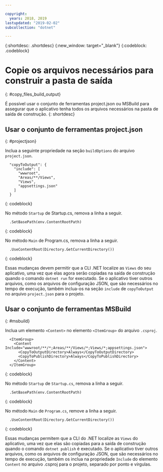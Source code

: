 ```yaml
---

copyright:
  years: 2018, 2019
lastupdated: "2019-02-02"
subcollection: "dotnet"

---
```


{:shortdesc: .shortdesc}
{:new_window: target="_blank"}
{:codeblock: .codeblock}


# Copie os arquivos necessários para construir a pasta de saída
{: #copy_files_build_output}

É possível usar o conjunto de ferramentas project.json ou MSBuild para assegurar que o aplicativo tenha todos os arquivos necessários na pasta de saída de construção.
{: shortdesc}


## Usar o conjunto de ferramentas project.json
{: #projectjson}

Inclua a seguinte propriedade na seção `buildOptions` do arquivo `project.json`.
```
  "copyToOutput": {
    "include": [
      "wwwroot",
      "Areas/**/Views",
      "Views",
      "appsettings.json"
    ]
  }
```
{: codeblock}

No método `Startup` de Startup.cs, remova a linha a seguir.
```
  .SetBasePath(env.ContentRootPath)
```
{: codeblock}

No método `Main` de Program.cs, remova a linha a seguir.
```
  .UseContentRoot(Directory.GetCurrentDirectory())
```
{: codeblock}

Essas mudanças devem permitir que a CLI .NET localize as `Views`
do seu aplicativo, uma vez que elas agora serão copiadas na saída de construção quando o
comando `dotnet run` for executado.  Se o aplicativo tiver outros arquivos, como os arquivos de configuração JSON, que são necessários no tempo de execução, também inclua-os na seção `include` de `copyToOutput` no arquivo `project.json` para o projeto.

## Usar o conjunto de ferramentas MSBuild
{: #msbuild}

Inclua um elemento `<Content>` no elemento `<ItemGroup>` do arquivo `.csproj`.
```
  <ItemGroup>
    <Content Include="wwwroot/**/*;Areas/**/Views/*;Views/*;appsettings.json">
      <CopyToOutputDirectory>Always</CopyToOutputDirectory>
      <CopyToPublishDirectory>Always</CopyToPublishDirectory>
    </Content>
  </ItemGroup>
```
{: codeblock}

No método `Startup` de `Startup.cs`, remova a linha a seguir.
```
  .SetBasePath(env.ContentRootPath)
```
{: codeblock}

No método `Main` de `Program.cs`, remove a linha a seguir.
```
  .UseContentRoot(Directory.GetCurrentDirectory())
```
{: codeblock}

Essas mudanças permitem que a CLI do .NET localize as `Views` do aplicativo, uma vez que elas são copiadas para a saída de construção quando o comando `dotnet publish` é executado.  Se o aplicativo tiver outros arquivos, como os arquivos de configuração JSON, que são necessários no tempo de execução, também os inclua na propriedade `Include` do elemento `Content` no arquivo .csproj para o projeto, separado por ponto e vírgulas.
